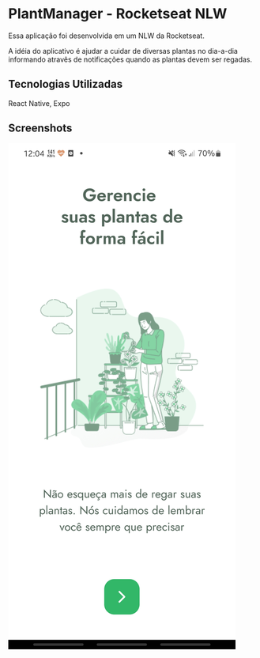 
# PlantManager - Rocketseat NLW

Essa aplicação foi desenvolvida em um NLW da Rocketseat.

A idéia do aplicativo é ajudar a cuidar de diversas plantas no dia-a-dia informando atravês de notificações quando as plantas devem ser regadas.

## Tecnologias Utilizadas

React Native, Expo
## Screenshots

![App Screenshot](https://github.com/fealex95/plantManager-NLW5-RocketSeat/blob/main/Screenshot_20220326-120429_Plant%20Manager.jpg)

